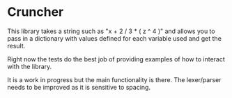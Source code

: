# Cruncher
This library takes a string such as "x + 2 / 3 * ( z ^ 4 )" and allows you to pass in a dictionary with values defined for each variable used and get the result.

Right now the tests do the best job of providing examples of how to interact with the library.

It is a work in progress but the main functionality is there. The lexer/parser needs to be improved as it is sensitive to spacing.